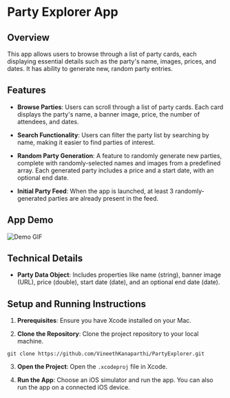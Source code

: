 # Party Explorer App

## Overview

This app allows users to browse through a list of party cards, each displaying essential details such as the party's name, images, prices,
 and dates. It has ability to generate new, random party entries.

## Features

- **Browse Parties**: Users can scroll through a list of party cards. Each card displays the party's name, a banner image, price, the number of attendees, and dates.
  
- **Search Functionality**: Users can filter the party list by searching by name, making it easier to find parties of interest.
  
- **Random Party Generation**: A feature to randomly generate new parties, complete with randomly-selected names and images from a predefined array. Each generated party includes a price and a start date, with an optional end date.

- **Initial Party Feed**: When the app is launched, at least 3 randomly-generated parties are already present in the feed.

## App Demo

![Demo GIF](./Demo/demo.gif)

## Technical Details

- **Party Data Object**: Includes properties like name (string), banner image (URL), price (double), start date (date), and an optional end date (date).

## Setup and Running Instructions

1. **Prerequisites**: Ensure you have Xcode installed on your Mac.
   
2. **Clone the Repository**: Clone the project repository to your local machine.

```
git clone https://github.com/VineethKanaparthi/PartyExplorer.git
```

3. **Open the Project**: Open the `.xcodeproj` file in Xcode.

4. **Run the App**: Choose an iOS simulator and run the app. You can also run the app on a connected iOS device.
